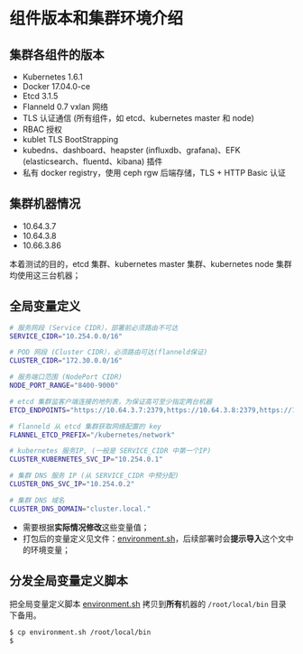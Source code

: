 # 组件版本和集群环境介绍

## 集群各组件的版本

+ Kubernetes 1.6.1
+ Docker  17.04.0-ce
+ Etcd 3.1.5
+ Flanneld 0.7 vxlan 网络
+ TLS 认证通信 (所有组件，如 etcd、kubernetes master 和 node)
+ RBAC 授权
+ kublet TLS BootStrapping
+ kubedns、dashboard、heapster (influxdb、grafana)、EFK (elasticsearch、fluentd、kibana) 插件
+ 私有 docker registry，使用 ceph rgw 后端存储，TLS + HTTP Basic 认证

## 集群机器情况

+ 10.64.3.7
+ 10.64.3.8
+ 10.66.3.86

本着测试的目的，etcd 集群、kubernetes master 集群、kubernetes node 集群均使用这三台机器；

## 全局变量定义

``` bash
# 服务网段 (Service CIDR），部署前必须路由不可达
SERVICE_CIDR="10.254.0.0/16"

# POD 网段 (Cluster CIDR），必须路由可达(flanneld保证)
CLUSTER_CIDR="172.30.0.0/16"

# 服务端口范围 (NodePort CIDR)
NODE_PORT_RANGE="8400-9000"

# etcd 集群监客户端连接的地列表，为保证高可至少指定两台机器
ETCD_ENDPOINTS="https://10.64.3.7:2379,https://10.64.3.8:2379,https://10.66.3.86:2379"

# flanneld 从 etcd 集群获取网络配置的 key
FLANNEL_ETCD_PREFIX="/kubernetes/network"

# kubernetes 服务IP, (一般是 SERVICE_CIDR 中第一个IP)
CLUSTER_KUBERNETES_SVC_IP="10.254.0.1"

# 集群 DNS 服务 IP (从 SERVICE_CIDR 中预分配)
CLUSTER_DNS_SVC_IP="10.254.0.2"

# 集群 DNS 域名
CLUSTER_DNS_DOMAIN="cluster.local."
```

+ 需要根据**实际情况修改**这些变量值；
+ 打包后的变量定义见文件：[environment.sh](./manifests/environment.sh)，后续部署时会**提示导入**这个文中的环境变量；

## 分发全局变量定义脚本

把全局变量定义脚本 [environment.sh](./manifests/environment.sh) 拷贝到**所有**机器的 `/root/local/bin` 目录下备用。

``` bash
$ cp environment.sh /root/local/bin
$
```